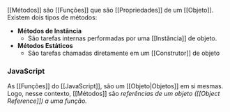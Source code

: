 [[Métodos]] são [[Funções]] que são [[Propriedades]] de um [[Objeto]].
Existem dois tipos de métodos:

- **Métodos de Instância**
  - São tarefas internas performadas por uma [[Instância]] de objeto.
- **Métodos Estáticos**
  - São tarefas chamadas diretamente em um [[Construtor]] de objeto

### JavaScript

As [[Funções]] do [[JavaScript]], são um [[Objeto|Objetos]] em si mesmas. Logo, nesse contexto, [[Métodos]] são _referências de um objeto ([[Object Reference]]) a uma função._
